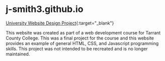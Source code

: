 # j-smith3.github.io
[University Website Design Project](https://j-smith3.github.io/){:target="_blank"}

This website was created as part of a web development course for Tarrant County College. This was a final project for the course and this website provides an example of general HTML, CSS, and Javascript programming skills. This project was not intended to be recreated and is no longer maintained. 
